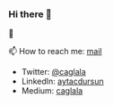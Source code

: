 ### Hi there 👋

<!--
**projectcagla/projectcagla** is a ✨ _special_ ✨ repository because its `README.md` (this file) appears on your GitHub profile.

Here are some ideas to get you started:

- 🔭 I’m currently working on ...
- 🌱 I’m currently learning ...
- 👯 I’m looking to collaborate on ...
- 🤔 I’m looking for help with ...
- 💬 Ask me about ...
- 📫 How to reach me: ...
- 😄 Pronouns: ...
- ⚡ Fun fact: ...
-->


🌱 

📫 How to reach me: [mail](mailto:aytac.dursun@gmail.com])
* Twitter: [@caglala](https://twitter.com/caglala)
* LinkedIn: [aytacdursun](https://linkedin.com/in/aytacdursun)
* Medium: [caglala](https://medium.com/@caglala)
